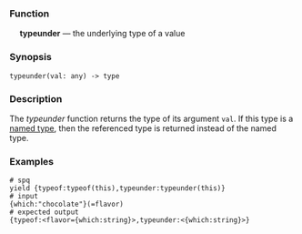 ### Function

&emsp; **typeunder** &mdash; the underlying type of a value

### Synopsis

```
typeunder(val: any) -> type
```

### Description

The _typeunder_ function returns the type of its argument `val`.  If this type is a
[named type](../../formats/zed.md#3-named-type), then the referenced type is
returned instead of the named type.

### Examples

```mdtest-spq {data-layout="stacked"}
# spq
yield {typeof:typeof(this),typeunder:typeunder(this)}
# input
{which:"chocolate"}(=flavor)
# expected output
{typeof:<flavor={which:string}>,typeunder:<{which:string}>}
```
